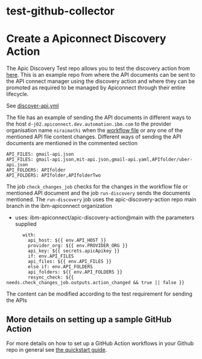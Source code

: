 # test-github-collector

# Create a Apiconnect Discovery Action

The Apic Discovery Test repo allows you to test the discovery action from [here](https://github.com/ibm-apiconnect/apic-discovery-action). This is an example repo from where the API documents can be sent to the API connect manager using the discovery action and where they can be promoted as required to be managed by Apiconnect through their entire lifecycle.

See [discover-api.yml](.github/workflows/discover-api.yml)

The file has an example of sending the API documents in different ways to the host `d-j02.apiconnect.dev.automation.ibm.com` to the provider organisation name `niraimathi` when the [workflow file](.github/workflows/discover-api.yml) or any one of the mentioned API file content changes.
Different ways of sending the API documents are mentioned in the commented section 
```
API_FILES: gmail-api.json
API_FILES: gmail-api.json,mit-api.json,gmail-api.yaml,APIfolder/uber-api.json
API_FOLDERS: APIfolder
API_FOLDERS: APIfolder,APIfolderTwo
```
The job `check_changes_job` checks for the changes in the workflow file or mentioned API document and the job `run-discovery` sends the documents mentioned.
The `run-discovery` job uses the apic-discovery-action repo main branch in the ibm-apiconnect organization
 - uses: ibm-apiconnect/apic-discovery-action@main 
with the parameters supplied
```
      with:
        api_host: ${{ env.API_HOST }}
        provider_org: ${{ env.PROVIDER_ORG }}
        api_key: ${{ secrets.apicApikey }}
        if: env.API_FILES
        api_files: ${{ env.API_FILES }}
        else if: env.API_FOLDERS
        api_folders: ${{ env.API_FOLDERS }}
        resync_check: ${{ needs.check_changes_job.outputs.action_changed && true || false }}
```
The content can be modified according to the test requirement for sending the APIs

## More details on setting up a sample GitHub Action
For more details on how to set up a GitHub Action workflows in your Github repo in general see [the quickstart guide](https://docs.github.com/en/actions/quickstart).  
